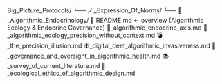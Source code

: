 Big_Picture_Protocols/
 └── 🪄_Expression_Of_Norms/
      └── 🧬_Algorithmic_Endocrinology/
          📖 README.md  ← overview (Algorithmic Ecology & Endocrine Governance)
          🍬_algorithmic_endocrine_axis.md
          🌿_algorithmic_ecology_precision_without_context.md
          💣_the_precision_illusion.md
          🪰_digital_deet_algorithmic_invasiveness.md
          🧭_governance_and_oversight_in_algorithmic_health.md
          📚_survey_of_current_literature.md
          🧩_ecological_ethics_of_algorithmic_design.md
